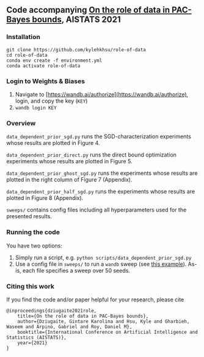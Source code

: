## Code accompanying [On the role of data in PAC-Bayes bounds](https://arxiv.org/abs/2006.10929), AISTATS 2021

### Installation
```
git clone https://github.com/kylehkhsu/role-of-data
cd role-of-data
conda env create -f environment.yml
conda activate role-of-data
```

### Login to Weights & Biases
1. Navigate to [https://wandb.ai/authorize](https://wandb.ai/authorize), login, and copy the key (`KEY`)
2. `wandb login KEY`


### Overview

`data_dependent_prior_sgd.py` runs the SGD-characterization experiments whose results are plotted in Figure 4.

`data_dependent_prior_direct.py` runs the direct bound optimization experiments whose results are plotted in Figure 5.

`data_dependent_prior_ghost_sgd.py` runs the experiments whose results are plotted in the right column of Figure 7 (Appendix).

`data_dependent_prior_half_sgd.py` runs the experiments whose results are plotted in Figure 8 (Appendix).

`sweeps/` contains config files including all hyperparameters used for the presented results.

### Running the code
You have two options:
1. Simply run a script, e.g. `python scripts/data_dependent_prior_sgd.py`
2. Use a config file in `sweeps/` to run a `wandb` sweep (see [this example](https://github.com/wandb/examples/tree/master/examples/keras/keras-cnn-fashion)).
As-is, each file specifies a sweep over 50 seeds.


### Citing this work
If you find the code and/or paper helpful for your research, please cite
```
@inproceedings{dziugaite2021role,
    title={On the role of data in PAC-Bayes bounds},
    author={Dziugaite, Gintare Karolina and Hsu, Kyle and Gharbieh, Waseem and Arpino, Gabriel and Roy, Daniel M},
    booktitle={International Conference on Artificial Intelligence and Statistics (AISTATS)},
    year={2021}
}
```
